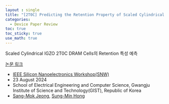 ```yaml
---
layout : single
title: "[2T0C] Predicting the Retention Property of Scaled Cylindrical IGZO 2T0C DRAM Cells"  
categories: 
  - Device Paper Review
toc: true
toc_sticky: true
use_math: true
---
```


Scaled Cylindrical IGZO 2T0C DRAM Cells의 Retention 특성 예측     

[논문 링크](https://ieeexplore.ieee.org/document/10639195)  

- [IEEE Silicon Nanoelectronics Workshop(SNW)](https://ieeexplore.ieee.org/xpl/conhome/1003115/all-proceedings)   
- 23 August 2024   
- School of Electrical Engineering and Computer Science, Gwangju Institute of Science and Technology(GIST), Republic of Korea    
- [Sang-Mok Jeong](https://ieeexplore.ieee.org/author/37088066851), [Sung-Min Hong](https://ieeexplore.ieee.org/author/37089091100)     



